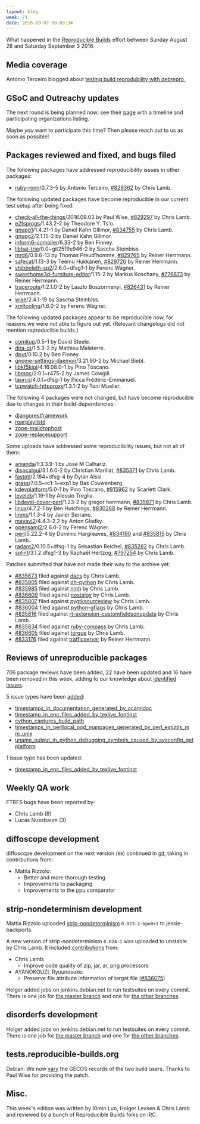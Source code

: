 ```yaml
---
layout: blog
week: 71
date: 2016-09-07 08:09:34
---
```


What happened in the [Reproducible
Builds](https://wiki.debian.org/ReproducibleBuilds) effort between Sunday
August 28 and Saturday September 3 2016:

Media coverage
--------------

Antonio Terceiro blogged about [testing build reprodubility with debrepro
](http://softwarelivre.org/terceiro/blog/testing-build-reprodubility-with-debrepro).


GSoC and Outreachy updates
--------------------------

The next round is being planned now: see their
[page](https://wiki.gnome.org/Outreachy/2016/DecemberMarch) with a timeline and
participating organizations listing.

Maybe *you* want to participate this time? Then please reach out to us as soon
as possible!


Packages reviewed and fixed, and bugs filed
-------------------------------------------

The following packages have addressed reproducibility issues in other packages:

 * [ruby-ronn](https://tracker.debian.org/pkg/ruby-ronn)/0.7.3-5 by Antonio Terceiro, [#829362](https://bugs.debian.org/829362) by Chris Lamb.

The following updated packages have become reproducible in our current test
setup after being fixed:

 * [check-all-the-things](https://tracker.debian.org/pkg/check-all-the-things)/2016.09.03 by Paul Wise, [#829297](https://bugs.debian.org/829297) by Chris Lamb.
 * [e2fsprogs](https://tracker.debian.org/pkg/e2fsprogs)/1.43.2-2 by Theodore Y. Ts'o.
 * [gnupg1](https://tracker.debian.org/pkg/gnupg1)/1.4.21-1 by Daniel Kahn Gillmor, [#834755](https://bugs.debian.org/834755) by Chris Lamb.
 * [gnupg2](https://tracker.debian.org/pkg/gnupg2)/2.1.15-2 by Daniel Kahn Gillmor.
 * [inform6-compiler](https://tracker.debian.org/pkg/inform6-compiler)/6.33-2 by Ben Finney.
 * [libhat-trie](https://tracker.debian.org/pkg/libhat-trie)/0.0~git25f9e946-2 by Sascha Steinbiss.
 * [mrd6](https://tracker.debian.org/pkg/mrd6)/0.9.6-13 by Thomas Preud'homme, [#829765](https://bugs.debian.org/829765) by Reiner Herrmann.
 * [safecat](https://tracker.debian.org/pkg/safecat)/1.13-3 by Teemu Hukkanen, [#829720](https://bugs.debian.org/829720) by Reiner Herrmann.
 * [shibboleth-sp2](https://tracker.debian.org/pkg/shibboleth-sp2)/2.6.0+dfsg1-1 by Ferenc Wágner.
 * [sweethome3d-furniture-editor](https://tracker.debian.org/pkg/sweethome3d-furniture-editor)/1.15-2 by Markus Koschany, [#776873](https://bugs.debian.org/776873) by Reiner Herrmann.
 * [traceroute](https://tracker.debian.org/pkg/traceroute)/1:2.1.0-2 by Laszlo Boszormenyi, [#826431](https://bugs.debian.org/826431) by Reiner Herrmann.
 * [wise](https://tracker.debian.org/pkg/wise)/2.4.1-19 by Sascha Steinbiss.
 * [xmltooling](https://tracker.debian.org/pkg/xmltooling)/1.6.0-2 by Ferenc Wágner.

The following updated packages appear to be reproducible now, for reasons we
were not able to figure out yet. (Relevant changelogs did not mention reproducible
builds.)

 * [comitup](https://tracker.debian.org/pkg/comitup)/0.5-1 by David Steele.
 * [dita-ot](https://tracker.debian.org/pkg/dita-ot)/1.5.3-2 by Mathieu Malaterre.
 * [dput](https://tracker.debian.org/pkg/dput)/0.10.2 by Ben Finney.
 * [gnome-settings-daemon](https://tracker.debian.org/pkg/gnome-settings-daemon)/3.21.90-2 by Michael Biebl.
 * [libkf5kipi](https://tracker.debian.org/pkg/libkf5kipi)/4:16.08.0-1 by Pino Toscano.
 * [libmpc](https://tracker.debian.org/pkg/libmpc)/2:0.1~r475-2 by James Cowgill.
 * [taurus](https://tracker.debian.org/pkg/taurus)/4.0.1+dfsg-1 by Picca Frédéric-Emmanuel.
 * [tcpwatch-httpproxy](https://tracker.debian.org/pkg/tcpwatch-httpproxy)/1.3.1-2 by Toni Mueller.

The following 4 packages were not changed, but have become reproducible due
to changes in their build-dependencies:

 * [djangorestframework](https://tracker.debian.org/pkg/djangorestframework)
 * [roarplaylistd](https://tracker.debian.org/pkg/roarplaylistd)
 * [zope-maildrophost](https://tracker.debian.org/pkg/zope-maildrophost)
 * [zope-replacesupport](https://tracker.debian.org/pkg/zope-replacesupport)

Some uploads have addressed some reproducibility issues, but not all of them:

 * [amanda](https://tracker.debian.org/pkg/amanda)/1:3.3.9-1 by Jose M Calhariz.
 * [dispcalgui](https://tracker.debian.org/pkg/dispcalgui)/3.1.6.0-2 by Christian Marillat, [#835371](https://bugs.debian.org/835371) by Chris Lamb.
 * [fastqtl](https://tracker.debian.org/pkg/fastqtl)/2.184+dfsg-4 by Dylan Aïssi.
 * [grass](https://tracker.debian.org/pkg/grass)/7.0.5~rc1-1~exp1 by Bas Couwenberg.
 * [kdevplatform](https://tracker.debian.org/pkg/kdevplatform)/5.0-1 by Pino Toscano, [#815962](https://bugs.debian.org/815962) by Scarlett Clark.
 * [leveldb](https://tracker.debian.org/pkg/leveldb)/1.19-1 by Alessio Treglia.
 * [libdevel-cover-perl](https://tracker.debian.org/pkg/libdevel-cover-perl)/1.23-2 by gregor herrmann, [#835871](https://bugs.debian.org/835871) by Chris Lamb.
 * [linux](https://tracker.debian.org/pkg/linux)/4.7.2-1 by Ben Hutchings, [#830268](https://bugs.debian.org/830268) by Reiner Herrmann.
 * [lmms](https://tracker.debian.org/pkg/lmms)/1.1.3-4 by Javier Serrano.
 * [mayavi2](https://tracker.debian.org/pkg/mayavi2)/4.4.3-2.2 by Anton Gladky.
 * [opensaml2](https://tracker.debian.org/pkg/opensaml2)/2.6.0-2 by Ferenc Wágner.
 * [perl](https://tracker.debian.org/pkg/perl)/5.22.2-4 by Dominic Hargreaves, [#834190](https://bugs.debian.org/834190) and [#835815](https://bugs.debian.org/835815) by Chris Lamb.
 * [radare2](https://tracker.debian.org/pkg/radare2)/0.10.5+dfsg-1 by Sebastian Reichel, [#835262](https://bugs.debian.org/835262) by Chris Lamb.
 * [splint](https://tracker.debian.org/pkg/splint)/3.1.2.dfsg1-3 by Raphaël Hertzog, [#797254](https://bugs.debian.org/797254) by Chris Lamb.

Patches submitted that have not made their way to the archive yet:

* [#835673](https://bugs.debian.org/835673) filed against [dacs](https://tracker.debian.org/pkg/dacs) by Chris Lamb.
* [#835805](https://bugs.debian.org/835805) filed against [dh-python](https://tracker.debian.org/pkg/dh-python) by Chris Lamb.
* [#835985](https://bugs.debian.org/835985) filed against [nmh](https://tracker.debian.org/pkg/nmh) by Chris Lamb.
* [#836609](https://bugs.debian.org/836609) filed against [nostalgy](https://tracker.debian.org/pkg/nostalgy) by Chris Lamb.
* [#835807](https://bugs.debian.org/835807) filed against [pygtksourceview](https://tracker.debian.org/pkg/pygtksourceview) by Chris Lamb.
* [#836004](https://bugs.debian.org/836004) filed against [python-gflags](https://tracker.debian.org/pkg/python-gflags) by Chris Lamb.
* [#835816](https://bugs.debian.org/835816) filed against [rt-extension-customfieldsonupdate](https://tracker.debian.org/pkg/rt-extension-customfieldsonupdate) by Chris Lamb.
* [#835834](https://bugs.debian.org/835834) filed against [ruby-compass](https://tracker.debian.org/pkg/ruby-compass) by Chris Lamb.
* [#836605](https://bugs.debian.org/836605) filed against [torque](https://tracker.debian.org/pkg/torque) by Chris Lamb.
* [#833176](https://bugs.debian.org/833176) filed against [trafficserver](https://tracker.debian.org/pkg/trafficserver) by Reiner Herrmann.

Reviews of unreproducible packages
----------------------------------

706 package reviews have been added, 22 have been updated and 16 have been removed in this week,
adding to our knowledge about [identified issues](https://tests.reproducible-builds.org/debian/index_issues.html).

5 issue types have been [added](https://anonscm.debian.org/git/reproducible/notes.git/log/issues.yml?id=551316e73c5c632df22662c3935919a39b2935fd):

- [timestamps_in_documentation_generated_by_ocamldoc](https://tests.reproducible-builds.org/debian/issues/timestamps_in_documentation_generated_by_ocamldoc_issue.html)
- [timestamp_in_enc_files_added_by_texlive_fontinst](https://tests.reproducible-builds.org/debian/issues/timestamp_in_enc_files_added_by_texlive_fontinst_issue.html)
- [cython_captures_build_path](https://tests.reproducible-builds.org/debian/issues/cython_captures_build_path_issue.html)
- [timestamps_in_perllocal_pod_manpages_generated_by_perl_extutils_mm_unix](https://tests.reproducible-builds.org/debian/issues/timestamps_in_perllocal_pod_manpages_generated_by_perl_extutils_mm_unix_issue.html)
- [uname_output_in_python_debugging_symbols_caused_by_sysconfig_getplatform](https://tests.reproducible-builds.org/debian/issues/uname_output_in_python_debugging_symbols_caused_by_sysconfig_getplatform_issue.html)

1 issue type has been updated:

- [timestamp_in_enc_files_added_by_texlive_fontinst](https://tests.reproducible-builds.org/debian/issues/timestamp_in_enc_files_added_by_texlive_fontinst_issue.html)

Weekly QA work
--------------

FTBFS bugs have been reported by:

 - Chris Lamb (8)
 - Lucas Nussbaum (3)


diffoscope development
----------------------

diffoscope development on the next version (`60`) continued in
[git](https://anonscm.debian.org/git/reproducible/diffoscope.git/log/), taking
in contributions from:

- Mattia Rizzolo:
  - Better and more thorough testing
  - Improvements to packaging
  - Improvements to the ppu comparator


strip-nondeterminism development
--------------------------------

Mattia Rizzolo uploaded [strip-nondeterminism](https://tracker.debian.org/pkg/strip-nondeterminism) `0.023-2~bpo8+1` to
jessie-backports.

A new version of strip-nondeterminism `0.024-1` was uploaded to unstable by
Chris Lamb. It included
[contributions](https://anonscm.debian.org/git/reproducible/strip-nondeterminism.git/log/?h=debian/0.024-1)
from:

- Chris Lamb:
  - Improve code quality of zip, jar, ar, png processors
- AYANOKOUZI, Ryuunosuke:
  - Preserve file attribute information of target file ([#836075](https://bugs.debian.org/836075))

Holger added jobs on jenkins.debian.net to run testsuites on every commit.
There is one job for [the master
branch](https://jenkins.debian.net/job/reproducible_strip-nondeterminism_from_git_master)
and one for [the other
branches](https://jenkins.debian.net/job/reproducible_strip-nondeterminism_from_git_branches).


disorderfs development
----------------------

Holger added jobs on jenkins.debian.net to run testsuites on every commit.
There is one job for [the master
branch](https://jenkins.debian.net/job/reproducible_disorderfs_from_git_master)
and one for [the other
branches](https://jenkins.debian.net/job/reproducible_disorderfs_from_git_branches).


tests.reproducible-builds.org
-----------------------

Debian: We now
[vary](https://tests.reproducible-builds.org/debian/index_variations.html) the
GECOS records of the two build users. Thanks to Paul Wise for providing the
patch.


Misc.
-----

This week's edition was written by Ximin Luo, Holger Levsen & Chris Lamb and reviewed by a bunch of Reproducible Builds folks on IRC.
